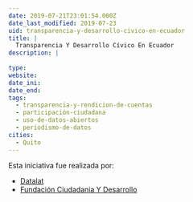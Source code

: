 ```yaml
---
date: 2019-07-21T23:01:54.000Z
date_last_modified: 2019-07-23
uid: transparencia-y-desarrollo-civico-en-ecuador
title: |
  Transparencia Y Desarrollo Cívico En Ecuador
description: |
  
type: 
website: 
date_ini: 
date_end: 
tags:
  - transparencia-y-rendicion-de-cuentas
  - participación-ciudadana
  - uso-de-datos-abiertos
  - periodismo-de-datos
cities: 
  - Quito
---
```


Esta iniciativa fue realizada por:

- [Datalat](/organizaciones/datalat)
- [Fundación Ciudadania Y Desarrollo](/organizaciones/fundacion-ciudadania-y-desarrollo)
